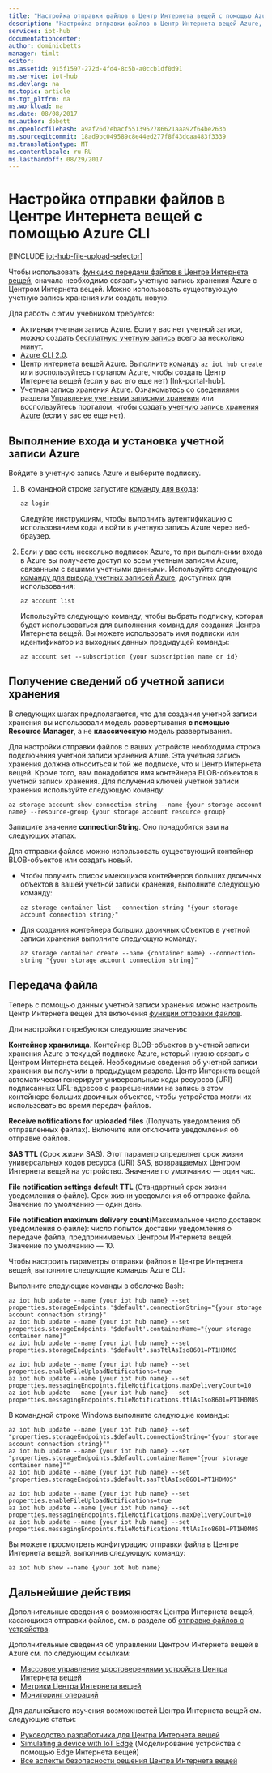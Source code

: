 ```yaml
---
title: "Настройка отправки файлов в Центр Интернета вещей с помощью Azure CLI (az.py) | Документация Майкрософт"
description: "Настройка отправки файлов в Центр Интернета вещей Azure, используя кроссплатформенный интерфейс командной строки Azure 2.0 (az.py)."
services: iot-hub
documentationcenter: 
author: dominicbetts
manager: timlt
editor: 
ms.assetid: 915f1597-272d-4fd4-8c5b-a0ccb1df0d91
ms.service: iot-hub
ms.devlang: na
ms.topic: article
ms.tgt_pltfrm: na
ms.workload: na
ms.date: 08/08/2017
ms.author: dobett
ms.openlocfilehash: a9af26d7ebacf5513952786621aaa92f64be263b
ms.sourcegitcommit: 18ad9bc049589c8e44ed277f8f43dcaa483f3339
ms.translationtype: MT
ms.contentlocale: ru-RU
ms.lasthandoff: 08/29/2017
---
```

# <a name="configure-iot-hub-file-uploads-using-azure-cli"></a>Настройка отправки файлов в Центре Интернета вещей с помощью Azure CLI

[!INCLUDE [iot-hub-file-upload-selector](../../includes/iot-hub-file-upload-selector.md)]

Чтобы использовать [функцию передачи файлов в Центре Интернета вещей][lnk-upload], сначала необходимо связать учетную запись хранения Azure с Центром Интернета вещей. Можно использовать существующую учетную запись хранения или создать новую.

Для работы с этим учебником требуется:

* Активная учетная запись Azure. Если у вас нет учетной записи, можно создать [бесплатную учетную запись][lnk-free-trial] всего за несколько минут.
* [Azure CLI 2.0][lnk-CLI-install].
* Центр интернета вещей Azure. Выполните [команду][lnk-cli-create-iothub] `az iot hub create` или воспользуйтесь порталом Azure, чтобы создать Центр Интернета вещей (если у вас его еще нет) [lnk-portal-hub].
* Учетная запись хранения Azure. Ознакомьтесь со сведениями раздела [Управление учетными записями хранения][lnk-manage-storage] или воспользуйтесь порталом, чтобы [создать учетную запись хранения Azure][lnk-portal-storage] (если у вас ее еще нет).

## <a name="sign-in-and-set-your-azure-account"></a>Выполнение входа и установка учетной записи Azure

Войдите в учетную запись Azure и выберите подписку.

1. В командной строке запустите [команду для входа][lnk-login-command]:

    ```azurecli
    az login
    ```

    Следуйте инструкциям, чтобы выполнить аутентификацию с использованием кода и войти в учетную запись Azure через веб-браузер.

1. Если у вас есть несколько подписок Azure, то при выполнении входа в Azure вы получаете доступ ко всем учетным записям Azure, связанным с вашими учетными данными. Используйте следующую [команду для вывода учетных записей Azure][lnk-az-account-command], доступных для использования:

    ```azurecli
    az account list
    ```

    Используйте следующую команду, чтобы выбрать подписку, которая будет использоваться для выполнения команд для создания Центра Интернета вещей. Вы можете использовать имя подписки или идентификатор из выходных данных предыдущей команды:

    ```azurecli
    az account set --subscription {your subscription name or id}
    ```

## <a name="retrieve-your-storage-account-details"></a>Получение сведений об учетной записи хранения

В следующих шагах предполагается, что для создания учетной записи хранения вы использовали модель развертывания **с помощью Resource Manager**, а не **классическую** модель развертывания.

Для настройки отправки файлов с ваших устройств необходима строка подключения учетной записи хранения Azure. Эта учетная запись хранения должна относиться к той же подписке, что и Центр Интернета вещей. Кроме того, вам понадобится имя контейнера BLOB-объектов в учетной записи хранения. Для получения ключей учетной записи хранения используйте следующую команду:

```azurecli
az storage account show-connection-string --name {your storage account name} --resource-group {your storage account resource group}
```

Запишите значение **connectionString**. Оно понадобится вам на следующих этапах.

Для отправки файлов можно использовать существующий контейнер BLOB-объектов или создать новый.

* Чтобы получить список имеющихся контейнеров больших двоичных объектов в вашей учетной записи хранения, выполните следующую команду:

    ```azurecli
    az storage container list --connection-string "{your storage account connection string}"
    ```

* Для создания контейнера больших двоичных объектов в учетной записи хранения выполните следующую команду:

    ```azurecli
    az storage container create --name {container name} --connection-string "{your storage account connection string}"
    ```

## <a name="file-upload"></a>Передача файла

Теперь с помощью данных учетной записи хранения можно настроить Центр Интернета вещей для включения [функции отправки файлов][lnk-upload].

Для настройки потребуются следующие значения:

**Контейнер хранилища**. Контейнер BLOB-объектов в учетной записи хранения Azure в текущей подписке Azure, который нужно связать с Центром Интернета вещей. Необходимые сведения об учетной записи хранения вы получили в предыдущем разделе. Центр Интернета вещей автоматически генерирует универсальные коды ресурсов (URI) подписанных URL-адресов с разрешениями на запись в этом контейнере больших двоичных объектов, чтобы устройства могли их использовать во время передач файлов.

**Receive notifications for uploaded files** (Получать уведомления об отправленных файлах). Включите или отключите уведомления об отправке файлов.

**SAS TTL** (Срок жизни SAS). Этот параметр определяет срок жизни универсальных кодов ресурса (URI) SAS, возвращаемых Центром Интернета вещей на устройство. Значение по умолчанию — один час.

**File notification settings default TTL** (Стандартный срок жизни уведомления о файле). Срок жизни уведомления об отправке файла. Значение по умолчанию — один день.

**File notification maximum delivery count**(Максимальное число доставок уведомления о файле): число попыток доставки уведомления о передаче файла, предпринимаемых Центром Интернета вещей. Значение по умолчанию — 10.

Чтобы настроить параметры отправки файлов в Центре Интернета вещей, выполните следующие команды Azure CLI:

Выполните следующие команды в оболочке Bash:

```azurecli
az iot hub update --name {your iot hub name} --set properties.storageEndpoints.'$default'.connectionString="{your storage account connection string}"
az iot hub update --name {your iot hub name} --set properties.storageEndpoints.'$default'.containerName="{your storage container name}"
az iot hub update --name {your iot hub name} --set properties.storageEndpoints.'$default'.sasTtlAsIso8601=PT1H0M0S

az iot hub update --name {your iot hub name} --set properties.enableFileUploadNotifications=true
az iot hub update --name {your iot hub name} --set properties.messagingEndpoints.fileNotifications.maxDeliveryCount=10
az iot hub update --name {your iot hub name} --set properties.messagingEndpoints.fileNotifications.ttlAsIso8601=PT1H0M0S
```

В командной строке Windows выполните следующие команды:

```azurecli
az iot hub update --name {your iot hub name} --set "properties.storageEndpoints.$default.connectionString="{your storage account connection string}""
az iot hub update --name {your iot hub name} --set "properties.storageEndpoints.$default.containerName="{your storage container name}""
az iot hub update --name {your iot hub name} --set "properties.storageEndpoints.$default.sasTtlAsIso8601=PT1H0M0S"

az iot hub update --name {your iot hub name} --set properties.enableFileUploadNotifications=true
az iot hub update --name {your iot hub name} --set properties.messagingEndpoints.fileNotifications.maxDeliveryCount=10
az iot hub update --name {your iot hub name} --set properties.messagingEndpoints.fileNotifications.ttlAsIso8601=PT1H0M0S
```

Вы можете просмотреть конфигурацию отправки файла в Центре Интернета вещей, выполнив следующую команду:

```azurecli
az iot hub show --name {your iot hub name}
```

## <a name="next-steps"></a>Дальнейшие действия

Дополнительные сведения о возможностях Центра Интернета вещей, касающихся отправки файлов, см. в разделе об [отправке файлов с устройства][lnk-upload].

Дополнительные сведения об управлении Центром Интернета вещей в Azure см. по следующим ссылкам:

* [Массовое управление удостоверениями устройств Центра Интернета вещей][lnk-bulk]
* [Метрики Центра Интернета вещей][lnk-metrics]
* [Мониторинг операций][lnk-monitor]

Для дальнейшего изучения возможностей Центра Интернета вещей см. следующие статьи:

* [Руководство разработчика для Центра Интернета вещей][lnk-devguide]
* [Simulating a device with IoT Edge][lnk-iotedge] (Моделирование устройства с помощью Edge Интернета вещей)
* [Все аспекты безопасности решения Центра Интернета вещей][lnk-securing]

[13]: ./media/iot-hub-configure-file-upload/file-upload-settings.png
[14]: ./media/iot-hub-configure-file-upload/file-upload-container-selection.png
[15]: ./media/iot-hub-configure-file-upload/file-upload-selected-container.png

[lnk-upload]: iot-hub-devguide-file-upload.md

[lnk-bulk]: iot-hub-bulk-identity-mgmt.md
[lnk-metrics]: iot-hub-metrics.md
[lnk-monitor]: iot-hub-operations-monitoring.md

[lnk-devguide]: iot-hub-devguide.md
[lnk-iotedge]: iot-hub-linux-iot-edge-simulated-device.md
[lnk-securing]: iot-hub-security-ground-up.md


[lnk-free-trial]: https://azure.microsoft.com/pricing/free-trial/
[lnk-CLI-install]: https://docs.microsoft.com/cli/azure/install-az-cli2
[lnk-login-command]: https://docs.microsoft.com/cli/azure/get-started-with-az-cli2
[lnk-az-account-command]: https://docs.microsoft.com/cli/azure/account
[lnk-az-register-command]: https://docs.microsoft.com/cli/azure/provider
[lnk-az-addcomponent-command]: https://docs.microsoft.com/cli/azure/component
[lnk-az-resource-command]: https://docs.microsoft.com/cli/azure/resource
[lnk-az-iot-command]: https://docs.microsoft.com/cli/azure/iot
[lnk-iot-pricing]: https://azure.microsoft.com/pricing/details/iot-hub/
[lnk-manage-storage]:../storage/common/storage-azure-cli.md#manage-storage-accounts
[lnk-portal-storage]:../storage/common/storage-create-storage-account.md
[lnk-cli-create-iothub]: https://docs.microsoft.com/cli/azure/iot/hub#create